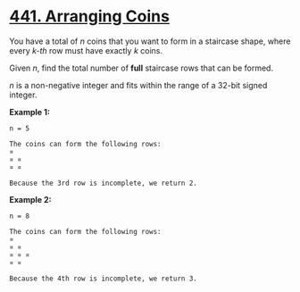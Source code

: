 # [441. Arranging Coins](https://leetcode.com/problems/arranging-coins/)

You have a total of _n_ coins that you want to form in a staircase shape, where every _k-th_ row must have exactly _k_ coins.

Given _n_, find the total number of **full** staircase rows that can be formed.

_n_ is a non-negative integer and fits within the range of a 32-bit signed integer.

**Example 1:**

    n = 5

    The coins can form the following rows:
    ¤
    ¤ ¤
    ¤ ¤

    Because the 3rd row is incomplete, we return 2.

**Example 2:**

    n = 8

    The coins can form the following rows:
    ¤
    ¤ ¤
    ¤ ¤ ¤
    ¤ ¤

    Because the 4th row is incomplete, we return 3.

